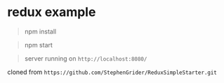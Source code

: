 # redux example
> npm install

> npm start

> server running on `http://localhost:8080/`

cloned from `https://github.com/StephenGrider/ReduxSimpleStarter.git`
